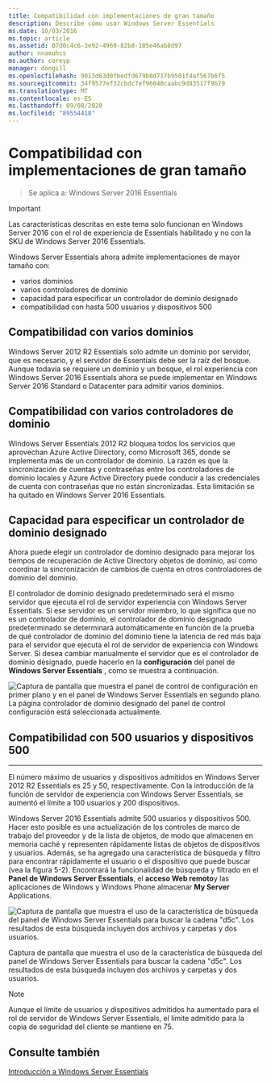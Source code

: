 ```yaml
---
title: Compatibilidad con implementaciones de gran tamaño
description: Describe cómo usar Windows Server Essentials
ms.date: 10/03/2016
ms.topic: article
ms.assetid: 07d0c4c6-3e92-4969-82b8-105e46ab8d97
author: nnamuhcs
ms.author: coreyp
manager: dongill
ms.openlocfilehash: 9013d63d0fbedfd679b8d717b9501f4af567b6f5
ms.sourcegitcommit: 34f9577ef32cbdc7ef96040caabc9d83517f9b79
ms.translationtype: MT
ms.contentlocale: es-ES
ms.lasthandoff: 09/08/2020
ms.locfileid: "89554418"
---
```

# <a name="support-for-larger-deployments"></a>Compatibilidad con implementaciones de gran tamaño

>Se aplica a: Windows Server 2016 Essentials

> [!IMPORTANT]
> Las características descritas en este tema solo funcionan en Windows Server 2016 con el rol de experiencia de Essentials habilitado y no con la SKU de Windows Server 2016 Essentials.


Windows Server Essentials ahora admite implementaciones de mayor tamaño con:

- varios dominios
- varios controladores de dominio
- capacidad para especificar un controlador de dominio designado
- compatibilidad con hasta 500 usuarios y dispositivos 500

## <a name="support-for-multiple-domains"></a>Compatibilidad con varios dominios

Windows Server 2012 R2 Essentials solo admite un dominio por servidor, que es necesario, y el servidor de Essentials debe ser la raíz del bosque. Aunque todavía se requiere un dominio y un bosque, el rol experiencia con Windows Server 2016 Essentials ahora se puede implementar en Windows Server 2016 Standard o Datacenter para admitir varios dominios.

## <a name="support-for-multiple-domain-controllers"></a>Compatibilidad con varios controladores de dominio

 Windows Server Essentials 2012 R2 bloquea todos los servicios que aprovechan Azure Active Directory, como Microsoft 365, donde se implementa más de un controlador de dominio. La razón es que la sincronización de cuentas y contraseñas entre los controladores de dominio locales y Azure Active Directory puede conducir a las credenciales de cuenta con contraseñas que no están sincronizadas. Esta limitación se ha quitado en Windows Server 2016 Essentials.

## <a name="ability-to-specify-a-designated-domain-controller"></a>Capacidad para especificar un controlador de dominio designado

Ahora puede elegir un controlador de dominio designado para mejorar los tiempos de recuperación de Active Directory objetos de dominio, así como coordinar la sincronización de cambios de cuenta en otros controladores de dominio del dominio.

El controlador de dominio designado predeterminado será el mismo servidor que ejecuta el rol de servidor experiencia con Windows Server Essentials. Si ese servidor es un servidor miembro, lo que significa que no es un controlador de dominio, el controlador de dominio designado predeterminado se determinará automáticamente en función de la prueba de qué controlador de dominio del dominio tiene la latencia de red más baja para el servidor que ejecuta el rol de servidor de experiencia con Windows Server. Si desea cambiar manualmente el servidor que es el controlador de dominio designado, puede hacerlo en la **configuración** del panel de **Windows Server Essentials** , como se muestra a continuación.

![Captura de pantalla que muestra el panel de control de configuración en primer plano y en el panel de Windows Server Essentials en segundo plano. La página controlador de dominio designado del panel de control configuración está seleccionada actualmente.](media/larger-deployments-1.PNG)

## <a name="support-for-500-users-and-500-devices"></a>Compatibilidad con 500 usuarios y dispositivos 500
-------------------------------------

El número máximo de usuarios y dispositivos admitidos en Windows Server 2012 R2 Essentials es 25 y 50, respectivamente. Con la introducción de la función de servidor de experiencia con Windows Server Essentials, se aumentó el límite a 100 usuarios y 200 dispositivos.

Windows Server 2016 Essentials admite 500 usuarios y dispositivos 500. Hacer esto posible es una actualización de los controles de marco de trabajo del proveedor y de la lista de objetos, de modo que almacenen en memoria caché y representen rápidamente listas de objetos de dispositivos y usuarios. Además, se ha agregado una característica de búsqueda y filtro para encontrar rápidamente el usuario o el dispositivo que puede buscar (vea la figura 5-2). Encontrará la funcionalidad de búsqueda y filtrado en el **Panel de Windows Server Essentials**, el **acceso Web remoto**y las aplicaciones de Windows y Windows Phone almacenar **My Server** Applications.

![Captura de pantalla que muestra el uso de la característica de búsqueda del panel de Windows Server Essentials para buscar la cadena "d5c". Los resultados de esta búsqueda incluyen dos archivos y carpetas y dos usuarios.](media/larger-deployments-2.PNG)

Captura de pantalla que muestra el uso de la característica de búsqueda del panel de Windows Server Essentials para buscar la cadena "d5c". Los resultados de esta búsqueda incluyen dos archivos y carpetas y dos usuarios.

> [!NOTE]
> Aunque el límite de usuarios y dispositivos admitidos ha aumentado para el rol de servidor de Windows Server Essentials, el límite admitido para la copia de seguridad del cliente se mantiene en 75.

<a name="see-also"></a>Consulte también
--------
[Introducción a Windows Server Essentials](get-started.md)